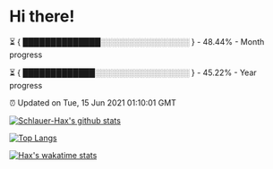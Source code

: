 # Hi there!

⏳ { ██████████████░░░░░░░░░░░░░░░░ } - 48.44% - Month progress

⏳ { █████████████░░░░░░░░░░░░░░░░░ } - 45.22% - Year progress

⏰ Updated on Tue, 15 Jun 2021 01:10:01 GMT


[![Schlauer-Hax's github stats](https://github-readme-stats.vercel.app/api?username=Schlauer-Hax&show_icons=true&theme=dark&count_private=true)](https://github.com/Schlauer-Hax)


[![Top Langs](https://github-readme-stats.vercel.app/api/top-langs/?username=Schlauer-Hax&layout=compact&theme=dark)](https://github.com/Schlauer-Hax?tab=repositories)


[![Hax's wakatime stats](https://github-readme-stats.vercel.app/api/wakatime?username=Hax&theme=dark)](https://wakatime.com/@Hax)

